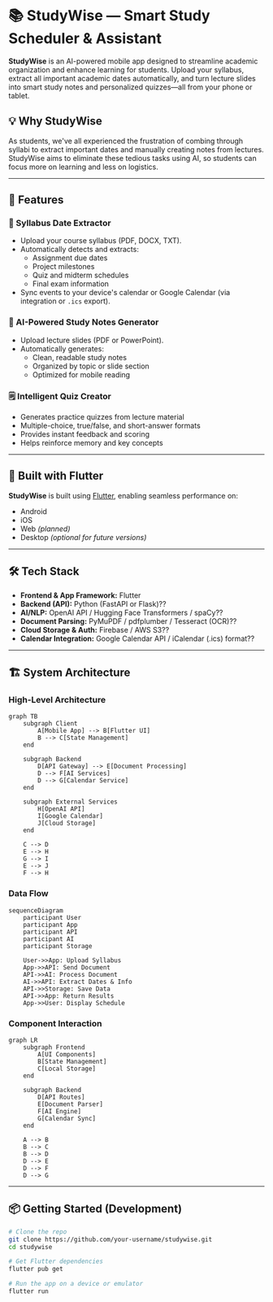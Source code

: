 # 📚 StudyWise — Smart Study Scheduler & Assistant

**StudyWise** is an AI-powered mobile app designed to streamline academic organization and enhance learning for students. Upload your syllabus, extract all important academic dates automatically, and turn lecture slides into smart study notes and personalized quizzes—all from your phone or tablet.


## 💡 Why StudyWise
As students, we've all experienced the frustration of combing through syllabi to extract important dates and manually creating notes from lectures. StudyWise aims to eliminate these tedious tasks using AI, so students can focus more on learning and less on logistics.

---

## 🚀 Features

### 📆 Syllabus Date Extractor
- Upload your course syllabus (PDF, DOCX, TXT).
- Automatically detects and extracts:
  - Assignment due dates  
  - Project milestones  
  - Quiz and midterm schedules  
  - Final exam information  
- Sync events to your device's calendar or Google Calendar (via integration or `.ics` export).

### 📝 AI-Powered Study Notes Generator
- Upload lecture slides (PDF or PowerPoint).
- Automatically generates:
  - Clean, readable study notes  
  - Organized by topic or slide section  
  - Optimized for mobile reading

### 🗒️ Intelligent Quiz Creator
- Generates practice quizzes from lecture material
- Multiple-choice, true/false, and short-answer formats
- Provides instant feedback and scoring
- Helps reinforce memory and key concepts

---

## 📱 Built with Flutter

**StudyWise** is built using [Flutter](https://flutter.dev), enabling seamless performance on:
- Android  
- iOS  
- Web *(planned)*  
- Desktop *(optional for future versions)*

---

## 🛠️ Tech Stack

- **Frontend & App Framework:** Flutter  
- **Backend (API):** Python (FastAPI or Flask)?? 
- **AI/NLP:** OpenAI API / Hugging Face Transformers / spaCy??  
- **Document Parsing:** PyMuPDF / pdfplumber / Tesseract (OCR)??  
- **Cloud Storage & Auth:** Firebase / AWS S3??  
- **Calendar Integration:** Google Calendar API / iCalendar (.ics) format??  

---

## 🏗️ System Architecture

### High-Level Architecture
```mermaid
graph TB
    subgraph Client
        A[Mobile App] --> B[Flutter UI]
        B --> C[State Management]
    end
    
    subgraph Backend
        D[API Gateway] --> E[Document Processing]
        D --> F[AI Services]
        D --> G[Calendar Service]
    end
    
    subgraph External Services
        H[OpenAI API]
        I[Google Calendar]
        J[Cloud Storage]
    end
    
    C --> D
    E --> H
    G --> I
    E --> J
    F --> H
```

### Data Flow
```mermaid
sequenceDiagram
    participant User
    participant App
    participant API
    participant AI
    participant Storage
    
    User->>App: Upload Syllabus
    App->>API: Send Document
    API->>AI: Process Document
    AI->>API: Extract Dates & Info
    API->>Storage: Save Data
    API->>App: Return Results
    App->>User: Display Schedule
```

### Component Interaction
```mermaid
graph LR
    subgraph Frontend
        A[UI Components]
        B[State Management]
        C[Local Storage]
    end
    
    subgraph Backend
        D[API Routes]
        E[Document Parser]
        F[AI Engine]
        G[Calendar Sync]
    end
    
    A --> B
    B --> C
    B --> D
    D --> E
    D --> F
    D --> G
```

---

## 📦 Getting Started (Development)

```bash
# Clone the repo
git clone https://github.com/your-username/studywise.git
cd studywise

# Get Flutter dependencies
flutter pub get

# Run the app on a device or emulator
flutter run
